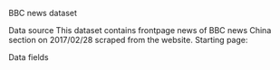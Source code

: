 BBC news dataset

Data source 
This dataset contains frontpage news of BBC news China section on 2017/02/28 scraped from the website.
Starting page:

Data fields
